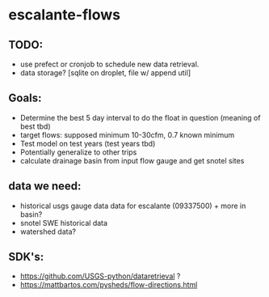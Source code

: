 # escalante-flows


## TODO:
- use prefect or cronjob to schedule new data retrieval. 
- data storage? [sqlite on droplet, file w/ append util]


## Goals:
 - Determine the best 5 day interval to do the float in question (meaning of best tbd)
 - target flows: supposed minimum 10-30cfm, 0.7 known minimum
 - Test model on test years (test years tbd)
 - Potentially generalize to other trips
 - calculate drainage basin from input flow gauge and get snotel sites
## data we need:
 - historical usgs gauge data data for escalante (09337500) + more in basin?
 - snotel SWE historical data
 - watershed data?
 
 
## SDK's:
 - https://github.com/USGS-python/dataretrieval ?
 - https://mattbartos.com/pysheds/flow-directions.html

